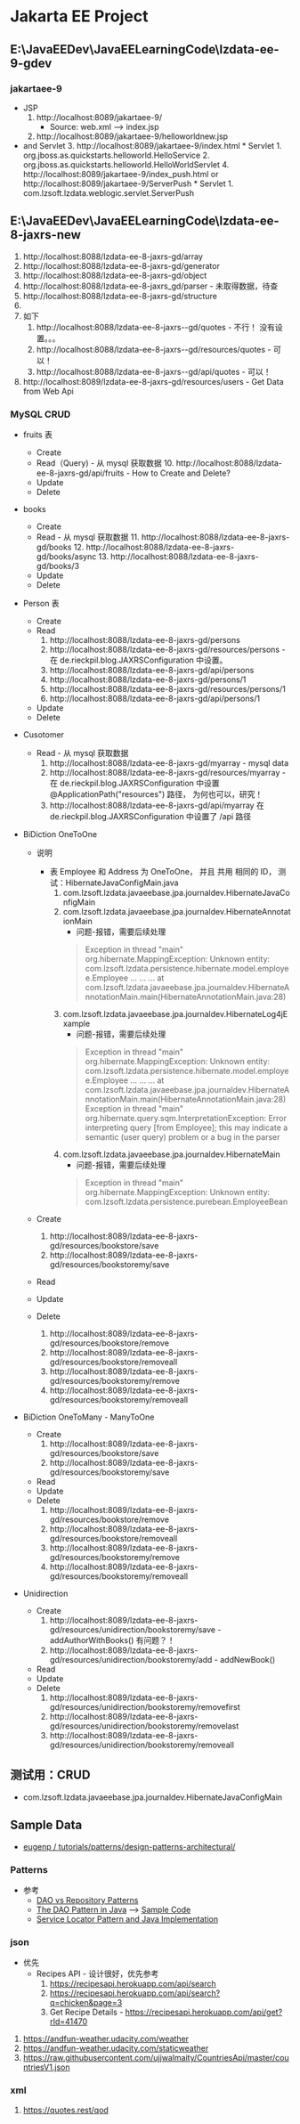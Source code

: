 # Jakarta EE Project
## E:\JavaEEDev\JavaEELearningCode\lzdata-ee-9-gdev
### jakartaee-9
   * JSP
      1. http://localhost:8089/jakartaee-9/
         * Source: web.xml --> <welcome-file>index.jsp</welcome-file>
      2. http://localhost:8089/jakartaee-9/helloworldnew.jsp
   * and Servlet
      3. http://localhost:8089/jakartaee-9/index.html
         * Servlet
            1. org.jboss.as.quickstarts.helloworld.HelloService
            2. org.jboss.as.quickstarts.helloworld.HelloWorldServlet
      4. http://localhost:8089/jakartaee-9/index_push.html or http://localhost:8089/jakartaee-9/ServerPush
         * Servlet
            1. com.lzsoft.lzdata.weblogic.servlet.ServerPush
## E:\JavaEEDev\JavaEELearningCode\lzdata-ee-8-jaxrs-new

   1. http://localhost:8088/lzdata-ee-8-jaxrs-gd/array
   3. http://localhost:8088/lzdata-ee-8-jaxrs-gd/generator
   4. http://localhost:8088/lzdata-ee-8-jaxrs-gd/object
   2. http://localhost:8088/lzdata-ee-8-jaxrs_gd/parser - 未取得数据，待查
   5. http://localhost:8088/lzdata-ee-8-jaxrs-gd/structure
   6.
   9. 如下
      1. http://localhost:8088/lzdata-ee-8-jaxrs--gd/quotes - 不行！ 没有设置。。。
      2. http://localhost:8088/lzdata-ee-8-jaxrs--gd/resources/quotes - 可以！
      3. http://localhost:8088/lzdata-ee-8-jaxrs--gd/api/quotes - 可以！
  10. http://localhost:8089/lzdata-ee-8-jaxrs-gd/resources/users  - Get Data from Web Api
### MySQL CRUD
   * fruits 表
      + Create
      + Read（Query) - 从 mysql 获取数据
         10. http://localhost:8088/lzdata-ee-8-jaxrs-gd/api/fruits  - How to Create and Delete?
      + Update
      + Delete
   * books
      + Create
      + Read - 从 mysql 获取数据
         11. http://localhost:8088/lzdata-ee-8-jaxrs-gd/books
         12. http://localhost:8088/lzdata-ee-8-jaxrs-gd/books/async
         13. http://localhost:8088/lzdata-ee-8-jaxrs-gd/books/3
      + Update
      + Delete
   * Person 表
      + Create
      + Read
         1. http://localhost:8088/lzdata-ee-8-jaxrs-gd/persons
         2. http://localhost:8088/lzdata-ee-8-jaxrs-gd/resources/persons - 在 de.rieckpil.blog.JAXRSConfiguration 中设置。
         3. http://localhost:8088/lzdata-ee-8-jaxrs-gd/api/persons
         4. http://localhost:8088/lzdata-ee-8-jaxrs-gd/persons/1
         5. http://localhost:8088/lzdata-ee-8-jaxrs-gd/resources/persons/1
         6. http://localhost:8088/lzdata-ee-8-jaxrs-gd/api/persons/1
      + Update
      + Delete
   * Cusotomer
      + Read - 从 mysql 获取数据
         1. http://localhost:8088/lzdata-ee-8-jaxrs-gd/myarray - mysql data
         2. http://localhost:8088/lzdata-ee-8-jaxrs-gd/resources/myarray - 在 de.rieckpil.blog.JAXRSConfiguration 中设置@ApplicationPath("resources") 路径， 为何也可以，研究！
         3. http://localhost:8088/lzdata-ee-8-jaxrs-gd/api/myarray 在 de.rieckpil.blog.JAXRSConfiguration 中设置了 /api 路径

   * BiDiction   OneToOne
      + 说明
         - 表 Employee 和 Address 为 OneToOne， 并且 共用 相同的 ID， 测试：HibernateJavaConfigMain.java
            1. com.lzsoft.lzdata.javaeebase.jpa.journaldev.HibernateJavaConfigMain
            2. com.lzsoft.lzdata.javaeebase.jpa.journaldev.HibernateAnnotationMain
               * 问题-报错，需要后续处理
               >Exception in thread "main" org.hibernate.MappingException: Unknown entity: com.lzsoft.lzdata.persistence.hibernate.model.employee.Employee
               >...
               >...
               >...
               >	at com.lzsoft.lzdata.javaeebase.jpa.journaldev.HibernateAnnotationMain.main(HibernateAnnotationMain.java:28)
               >
            3. com.lzsoft.lzdata.javaeebase.jpa.journaldev.HibernateLog4jExample
               * 问题-报错，需要后续处理
               >Exception in thread "main" org.hibernate.MappingException: Unknown entity: com.lzsoft.lzdata.persistence.hibernate.model.employee.Employee
               >...
               >...
               >...
               >	at com.lzsoft.lzdata.javaeebase.jpa.journaldev.HibernateAnnotationMain.main(HibernateAnnotationMain.java:28)
               >Exception in thread "main" org.hibernate.query.sqm.InterpretationException: Error interpreting query [from Employee]; this may indicate a semantic (user query) problem or a bug in the parser
            4. com.lzsoft.lzdata.javaeebase.jpa.journaldev.HibernateMain
               * 问题-报错，需要后续处理
               >Exception in thread "main" org.hibernate.MappingException: Unknown entity: com.lzsoft.lzdata.persistence.purebean.EmployeeBean

      + Create
         1. http://localhost:8089/lzdata-ee-8-jaxrs-gd/resources/bookstore/save
         2. http://localhost:8089/lzdata-ee-8-jaxrs-gd/resources/bookstoremy/save
      + Read
      + Update
      + Delete
         1. http://localhost:8089/lzdata-ee-8-jaxrs-gd/resources/bookstore/remove
         2. http://localhost:8089/lzdata-ee-8-jaxrs-gd/resources/bookstore/removeall
         3. http://localhost:8089/lzdata-ee-8-jaxrs-gd/resources/bookstoremy/remove
         4. http://localhost:8089/lzdata-ee-8-jaxrs-gd/resources/bookstoremy/removeall
   
   * BiDiction   OneToMany - ManyToOne
      + Create
         1. http://localhost:8089/lzdata-ee-8-jaxrs-gd/resources/bookstore/save
         2. http://localhost:8089/lzdata-ee-8-jaxrs-gd/resources/bookstoremy/save
      + Read
      + Update
      + Delete
         1. http://localhost:8089/lzdata-ee-8-jaxrs-gd/resources/bookstore/remove
         2. http://localhost:8089/lzdata-ee-8-jaxrs-gd/resources/bookstore/removeall
         3. http://localhost:8089/lzdata-ee-8-jaxrs-gd/resources/bookstoremy/remove
         4. http://localhost:8089/lzdata-ee-8-jaxrs-gd/resources/bookstoremy/removeall
   * Unidirection
      + Create
         1. http://localhost:8089/lzdata-ee-8-jaxrs-gd/resources/unidirection/bookstoremy/save - addAuthorWithBooks() 有问题？！
         2. http://localhost:8089/lzdata-ee-8-jaxrs-gd/resources/unidirection/bookstoremy/add - addNewBook()
      + Read
      + Update
      + Delete
         1. http://localhost:8089/lzdata-ee-8-jaxrs-gd/resources/unidirection/bookstoremy/removefirst
         2. http://localhost:8089/lzdata-ee-8-jaxrs-gd/resources/unidirection/bookstoremy/removelast
         3. http://localhost:8089/lzdata-ee-8-jaxrs-gd/resources/unidirection/bookstoremy/removeall
## 测试用：CRUD
   * com.lzsoft.lzdata.javaeebase.jpa.journaldev.HibernateJavaConfigMain
## Sample Data
   * [eugenp
/
tutorials/patterns/design-patterns-architectural/](https://github.com/eugenp/tutorials/tree/master/patterns/design-patterns-architectural)<br>
### Patterns
   * 参考
      + [DAO vs Repository Patterns](https://www.baeldung.com/java-dao-vs-repository)<br>
      + [The DAO Pattern in Java](https://www.baeldung.com/java-dao-pattern) --> [Sample Code]()<br>
      + [Service Locator Pattern and Java Implementation](https://www.baeldung.com/java-service-locator-pattern)<br>
### json
   * 优先
      + Recipes API - 设计很好，优先参考
         1. https://recipesapi.herokuapp.com/api/search
         2. https://recipesapi.herokuapp.com/api/search?q=chicken&page=3
         3. Get Recipe Details - https://recipesapi.herokuapp.com/api/get?rId=41470
   1. https://andfun-weather.udacity.com/weather
   2. https://andfun-weather.udacity.com/staticweather
   3. https://raw.githubusercontent.com/ujjwalmaity/CountriesApi/master/countriesV1.json
   
   
### xml
   1. https://quotes.rest/qod

